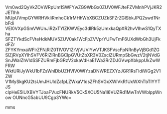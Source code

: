 Vm0wd2QyVkZOVWRpUm1SWFYwZG9WbGx0ZUV0WFJteFZVMnhPVjJKR2JETlhh
MUpUVmpGYWRHVkliRmhoCk1rMHhWbXBCZUZkSFZrZGlSbkJPQ2swd1NrbFdi
VEI0VXpGSmVWUnJiR2xTYlZKWVEyc3dlRk5zUmxkaQpXR2hvVlhwS1QyTXha
SFZTYkdScFVteHdkMUV5ZUV0ak1WcFpZVVprYUFwTmF6UXdWbGh3UjFkdFZr
ZFYKYmxaWFlrZFNjRlZ0TlVOV1ZrVjVUVlYwVTJKSFVscFpNRnByVjBGd1ZG
SlZjRVpXYlhSVFV6RlZlRnBGClpGVUtZbXR3V0ZsclZURmpSbGwzV2tjNVdG
SnJWalZhVldSSFZURmFjbGRzV2xkaVdHaE1Wa2RrZDJGVwpXbkppUkZwWFRW
WktURlJyWkU1bFZsWnlDbUZHVlV0WlYzaDNWREZXYzJGR1RsTldiWGg2V1ZW
V1MySkgKU2tsUmJHUldZa1pLZWxaV1dsZFhSVGxXWlVkR1UxWXhTbTlYYTJS
clpHeE5lUXBVYTJoaFVucFNURkV5Ck5XOU5Na1l6VUZRd1MwTnVWblppWnow
OUNncG5abUU9Cgp3YWo=

mms